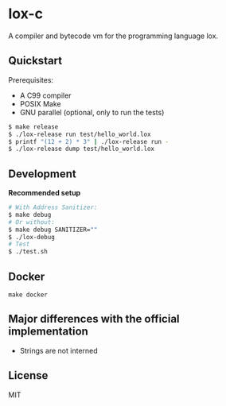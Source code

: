 # lox-c


A compiler and bytecode vm for the programming language lox.


## Quickstart

Prerequisites:
- A C99 compiler
- POSIX Make
- GNU parallel (optional, only to run the tests)

```sh
$ make release
$ ./lox-release run test/hello_world.lox
$ printf "(12 + 2) * 3" | ./lox-release run -
$ ./lox-release dump test/hello_world.lox
```


## Development

**Recommended setup**


```sh
# With Address Sanitizer:
$ make debug
# Or without:
$ make debug SANITIZER=""
$ ./lox-debug
# Test
$ ./test.sh
```

## Docker

`make docker`

## Major differences with the official implementation

- Strings are not interned

## License

MIT
